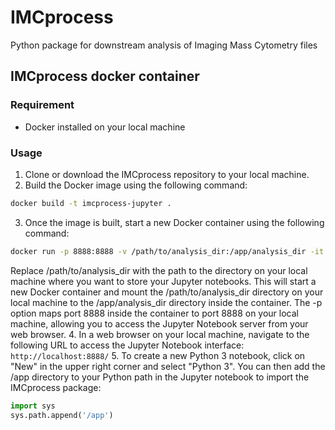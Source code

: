 # IMCprocess
Python package for downstream analysis of Imaging Mass Cytometry files

## IMCprocess docker container
### Requirement 
* Docker installed on your local machine
### Usage
1. Clone or download the IMCprocess repository to your local machine.
2. Build the Docker image using the following command:
```bash
docker build -t imcprocess-jupyter .
```
3. Once the image is built, start a new Docker container using the following command:
```bash
docker run -p 8888:8888 -v /path/to/analysis_dir:/app/analysis_dir -it imcprocess-jupyter
```
Replace /path/to/analysis_dir with the path to the directory on your local machine where you want to store your Jupyter notebooks.
This will start a new Docker container and mount the /path/to/analysis_dir directory on your local machine to the /app/analysis_dir directory inside the container. The -p option maps port 8888 inside the container to port 8888 on your local machine, allowing you to access the Jupyter Notebook server from your web browser.
4. In a web browser on your local machine, navigate to the following URL to access the Jupyter Notebook interface:
`http://localhost:8888/`
5. To create a new Python 3 notebook, click on "New" in the upper right corner and select "Python 3". You can then add the /app directory to your Python path in the Jupyter notebook to import the IMCprocess package:
```python
import sys
sys.path.append('/app')
